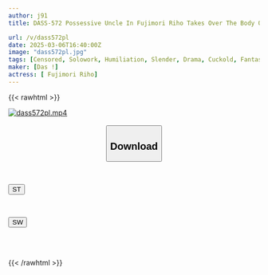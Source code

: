 ```yaml
---
author: j91
title: DASS-572 Possessive Uncle In Fujimori Riho Takes Over The Body Of A Cheeky Big-breasted Woman And Makes Love To Her Boyfriend Instead.

url: /v/dass572pl
date: 2025-03-06T16:40:00Z
image: "dass572pl.jpg"
tags: [Censored, Solowork, Humiliation, Slender, Drama, Cuckold, Fantasy	]
maker: [Das !]
actress: [ Fujimori Riho]
---
```



{{< rawhtml >}}

<div class="video" data-videoid="RkO0DA139JhdvR9">
    <a href="javascript:;">
        <img src="/v/dass572pl/dass572pl.jpg" width="WIDTH" height="HEIGHT" alt="dass572pl.mp4" loading="lazy">
    </a>
</div>

<script type="text/javascript" src="https://j91.asia/asset/on-demand-st.js"></script>

<br>
  <link rel="stylesheet" href="https://j91.asia/asset/bs5.css">
  
  <center>
  <button class="btn btn-primary" type="button" data-bs-toggle="collapse" data-bs-target=".multi-collapse" aria-expanded="false" aria-controls="multiCollapseExample1 multiCollapseExample2"><h2>Download</h2></button></center>
</p>
<div class="row">
  <div class="col">
    <div class="collapse multi-collapse" id="multiCollapseExample1">
      <div class="card card-body">
	      	      <br>
<div class="buttons">  
<p><a href="/v/dass572pl/st.html" target="_blank"><button class="btn-hover color-3"><i class="fa fa-download"></i> ST</button></a></p></div>
    </div>
  </div>
</div>
  <div class="col">
    <div class="collapse multi-collapse" id="multiCollapseExample2">
      <div class="card card-body">
	      <br>
<div class="buttons">
<p><a href="/v/dass572pl/sw.html" target="_blank"><button class="btn-hover color-2"><i class="fa fa-download"></i> SW</button></a></p></div>
<br><br>
      </div>
    </div>
  </div>
</div>

{{< /rawhtml >}}